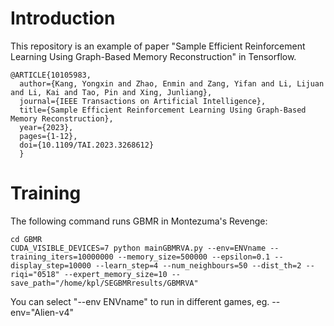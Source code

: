 # Introduction

This repository is an example of paper "Sample Efficient Reinforcement Learning Using Graph-Based Memory Reconstruction" in  Tensorflow.

```
@ARTICLE{10105983,
  author={Kang, Yongxin and Zhao, Enmin and Zang, Yifan and Li, Lijuan and Li, Kai and Tao, Pin and Xing, Junliang},
  journal={IEEE Transactions on Artificial Intelligence}, 
  title={Sample Efficient Reinforcement Learning Using Graph-Based Memory Reconstruction}, 
  year={2023},
  pages={1-12},
  doi={10.1109/TAI.2023.3268612}
  }
```

# Training

The following command runs GBMR in  Montezuma's Revenge:

```
cd GBMR
CUDA_VISIBLE_DEVICES=7 python mainGBMRVA.py --env=ENVname --training_iters=10000000 --memory_size=500000 --epsilon=0.1 --display_step=10000 --learn_step=4 --num_neighbours=50 --dist_th=2 --riqi="0518" --expert_memory_size=10 --save_path="/home/kpl/SEGBMRresults/GBMRVA"
```

You can select "--env ENVname" to run in different games, eg. --env="Alien-v4"

